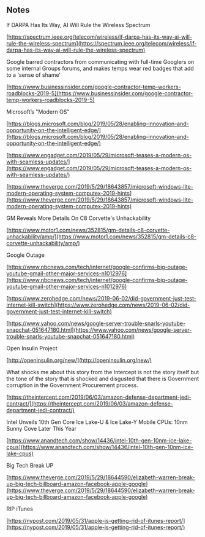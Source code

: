 ## Notes

If DARPA Has Its Way, AI Will Rule the Wireless Spectrum

[https://spectrum.ieee.org/telecom/wireless/if-darpa-has-its-way-ai-will-rule-the-wireless-spectrum](https://spectrum.ieee.org/telecom/wireless/if-darpa-has-its-way-ai-will-rule-the-wireless-spectrum)


Google barred contractors from communicating with full-time Googlers on some internal Groups forums, and makes temps wear red badges that add to a 'sense of shame'

[https://www.businessinsider.com/google-contractor-temp-workers-roadblocks-2019-5](https://www.businessinsider.com/google-contractor-temp-workers-roadblocks-2019-5)

Microsoft’s "Modern OS"

[https://blogs.microsoft.com/blog/2019/05/28/enabling-innovation-and-opportunity-on-the-intelligent-edge/](https://blogs.microsoft.com/blog/2019/05/28/enabling-innovation-and-opportunity-on-the-intelligent-edge/)

[https://www.engadget.com/2019/05/29/microsoft-teases-a-modern-os-with-seamless-updates/](https://www.engadget.com/2019/05/29/microsoft-teases-a-modern-os-with-seamless-updates/)

[https://www.theverge.com/2019/5/29/18643857/microsoft-windows-lite-modern-operating-system-computex-2019-hints](https://www.theverge.com/2019/5/29/18643857/microsoft-windows-lite-modern-operating-system-computex-2019-hints)


GM Reveals More Details On C8 Corvette's Unhackability

[https://www.motor1.com/news/352815/gm-details-c8-corvette-unhackability/amp/](https://www.motor1.com/news/352815/gm-details-c8-corvette-unhackability/amp/)


Google Outage

[https://www.nbcnews.com/tech/internet/google-confirms-big-outage-youtube-gmail-other-major-services-n1012976](https://www.nbcnews.com/tech/internet/google-confirms-big-outage-youtube-gmail-other-major-services-n1012976)

[https://www.zerohedge.com/news/2019-06-02/did-government-just-test-internet-kill-switch](https://www.zerohedge.com/news/2019-06-02/did-government-just-test-internet-kill-switch)

[https://www.yahoo.com/news/google-server-trouble-snarls-youtube-snapchat-051647180.html](https://www.yahoo.com/news/google-server-trouble-snarls-youtube-snapchat-051647180.html)


Open Insulin Project

[http://openinsulin.org/new/](http://openinsulin.org/new/)


What shocks me about this story from the Intercept is not the story itself but the tone of the story that is shocked and disgusted that there is Government corruption in the Government Procurement process.

[https://theintercept.com/2019/06/03/amazon-defense-department-jedi-contract/](https://theintercept.com/2019/06/03/amazon-defense-department-jedi-contract/)

Intel Unveils 10th Gen Core Ice Lake-U & Ice Lake-Y Mobile CPUs: 10nm Sunny Cove Later This Year

[https://www.anandtech.com/show/14436/intel-10th-gen-10nm-ice-lake-cpus](https://www.anandtech.com/show/14436/intel-10th-gen-10nm-ice-lake-cpus)


Big Tech Break UP

[https://www.theverge.com/2019/5/29/18644590/elizabeth-warren-break-up-big-tech-billboard-amazon-facebook-apple-google](https://www.theverge.com/2019/5/29/18644590/elizabeth-warren-break-up-big-tech-billboard-amazon-facebook-apple-google)


RIP iTunes

[https://nypost.com/2019/05/31/apple-is-getting-rid-of-itunes-report/](https://nypost.com/2019/05/31/apple-is-getting-rid-of-itunes-report/)
